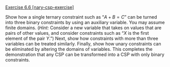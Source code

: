 [Exercise 6.6 \[nary-csp-exercise\]](6-6/)

Show how a single ternary constraint such as
“$A + B = C$” can be turned into three binary constraints by using an
auxiliary variable. You may assume finite domains. (*Hint:*
Consider a new variable that takes on values that are pairs of other
values, and consider constraints such as “$X$ is the first element of
the pair $Y$.”) Next, show how constraints with more than three
variables can be treated similarly. Finally, show how unary constraints
can be eliminated by altering the domains of variables. This completes
the demonstration that any CSP can be transformed into a CSP with only
binary constraints.
